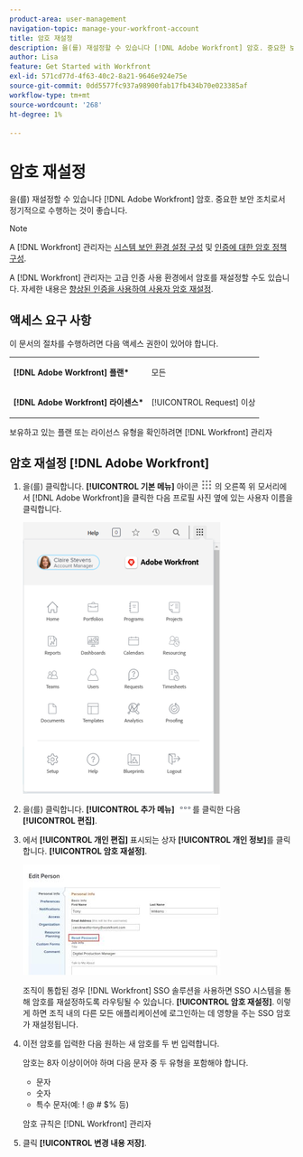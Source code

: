 ```yaml
---
product-area: user-management
navigation-topic: manage-your-workfront-account
title: 암호 재설정
description: 을(를) 재설정할 수 있습니다 [!DNL Adobe Workfront] 암호. 중요한 보안 조치로서 정기적으로 수행하는 것이 좋습니다.
author: Lisa
feature: Get Started with Workfront
exl-id: 571cd77d-4f63-40c2-8a21-9646e924e75e
source-git-commit: 0dd5577fc937a98900fab17fb434b70e023385af
workflow-type: tm+mt
source-wordcount: '268'
ht-degree: 1%

---
```


# 암호 재설정

을(를) 재설정할 수 있습니다 [!DNL Adobe Workfront] 암호. 중요한 보안 조치로서 정기적으로 수행하는 것이 좋습니다.

>[!NOTE]
>
>A [!DNL Workfront] 관리자는 [시스템 보안 환경 설정 구성](../../../administration-and-setup/manage-workfront/security/configure-security-preferences.md) 및 [인증에 대한 암호 정책 구성](../../../administration-and-setup/manage-workfront/security/configure-password-policies-authentication.md).
>
>A [!DNL Workfront] 관리자는 고급 인증 사용 환경에서 암호를 재설정할 수도 있습니다. 자세한 내용은 [향상된 인증을 사용하여 사용자 암호 재설정](../../../workfront-basics/manage-your-account-and-profile/managing-your-workfront-account/reset-user-password-eauth.md).

## 액세스 요구 사항

이 문서의 절차를 수행하려면 다음 액세스 권한이 있어야 합니다.

<table style="table-layout:auto"> 
 <col> 
 </col> 
 <col> 
 </col> 
 <tbody> 
  <tr> 
   <td role="rowheader"><strong>[!DNL Adobe Workfront] 플랜*</strong></td> 
   <td> <p>모든</p> </td> 
  </tr> 
  <tr> 
   <td role="rowheader"><strong>[!DNL Adobe Workfront] 라이센스*</strong></td> 
   <td> <p>[!UICONTROL Request] 이상</p> </td> 
  </tr> 
 </tbody> 
</table>

보유하고 있는 플랜 또는 라이선스 유형을 확인하려면 [!DNL Workfront] 관리자

## 암호 재설정 [!DNL Adobe Workfront]

1. 을(를) 클릭합니다. **[!UICONTROL 기본 메뉴]** 아이콘 ![](assets/main-menu-icon.png) 의 오른쪽 위 모서리에서 [!DNL Adobe Workfront]을 클릭한 다음 프로필 사진 옆에 있는 사용자 이름을 클릭합니다.

   ![기본 메뉴를 열고 사용자 이름을 선택합니다.](assets/main-menu-options-350x481.png)

1. 을(를) 클릭합니다. **[!UICONTROL 추가 메뉴]** ![](assets/more-icon.png)를 클릭한 다음 **[!UICONTROL 편집]**.

1. 에서 **[!UICONTROL 개인 편집]** 표시되는 상자 **[!UICONTROL 개인 정보]**&#x200B;를 클릭합니다. **[!UICONTROL 암호 재설정]**.

   ![](assets/edit-person-box-350x196.jpg)

   조직이 통합된 경우 [!DNL Workfront] SSO 솔루션을 사용하면 SSO 시스템을 통해 암호를 재설정하도록 라우팅될 수 있습니다. **[!UICONTROL 암호 재설정]**. 이렇게 하면 조직 내의 다른 모든 애플리케이션에 로그인하는 데 영향을 주는 SSO 암호가 재설정됩니다.

1. 이전 암호를 입력한 다음 원하는 새 암호를 두 번 입력합니다.

   암호는 8자 이상이어야 하며 다음 문자 중 두 유형을 포함해야 합니다.

   * 문자
   * 숫자
   * 특수 문자(예: ! @ # $% 등)

   암호 규칙은 [!DNL Workfront] 관리자

1. 클릭 **[!UICONTROL 변경 내용 저장]**.
